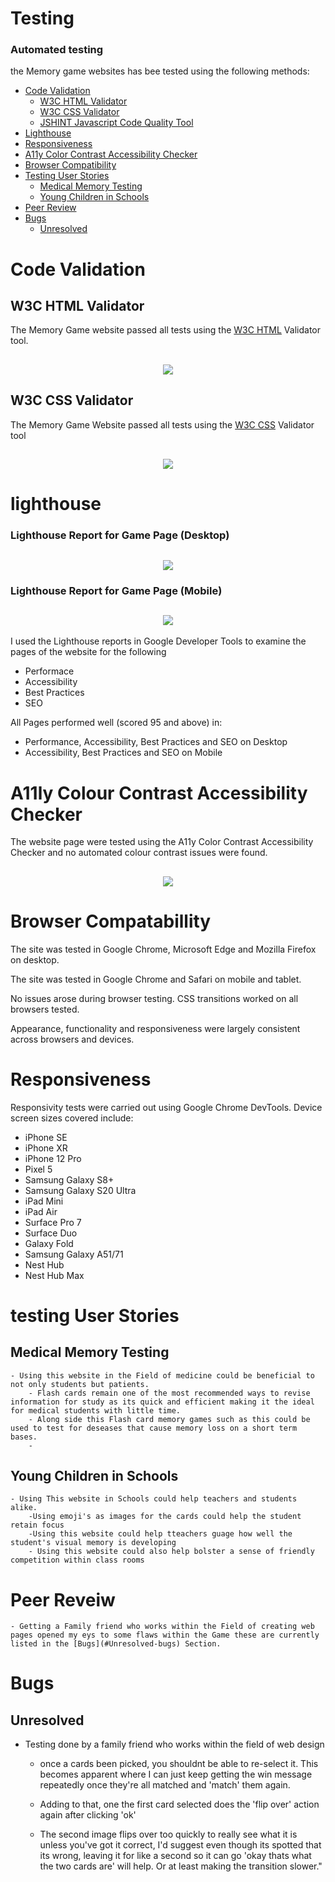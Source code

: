 # Testing

### Automated testing
    
the Memory game websites has bee tested using the following methods:
- [Code Validation](#code-validation)
    - [W3C HTML Validator](#w3c-html-validator) 
    - [W3C CSS Validator](#w3c-css-validator)
    - [JSHINT Javascript Code Quality Tool](#jshint-javascript-code-quality-tool)
- [Lighthouse](#lighthouse)
- [Responsiveness](#responsiveness)
- [A11y Color Contrast Accessibility Checker](#a11y-color-contrast-accessibility-checker)
- [Browser Compatibility](#browser-compatibility)
- [Testing User Stories](#testing-user-stories)
    - [Medical Memory Testing](#medical-memory-testing)
    - [Young Children in Schools](#young-children-in-schools)
- [Peer Review](#peer-review)
- [Bugs](#bugs)
    - [Unresolved](#unresolved)

# Code Validation

## W3C HTML Validator
The Memory Game website passed all tests using the [W3C HTML](https://validator.w3.org/nu/) Validator tool.

<h2 align="center"><image src="assets/ReadMe/Testing/w3chtmlval.png"></h2>

## W3C CSS Validator
The Memory Game Website passed all tests using the [W3C CSS](https://jigsaw.w3.org/css-validator/) Validator tool


<h2 align="center"><image src="assets/ReadMe/Testing/W3CCSSVAL.PNG"></h2>

# lighthouse

### Lighthouse Report for Game Page (Desktop)

<h2 align="center"><image src="assets/ReadMe/Testing/LighthouseTestDT.PNG"></h2>

### Lighthouse Report for Game Page (Mobile)

<h2 align="center"><image src="assets/ReadMe/Testing/LighthouseTestMB.PNG"></h2>

I used the Lighthouse reports in Google Developer Tools to examine the pages of the website for the following
- Performace
- Accessibility
- Best Practices 
- SEO

All Pages performed well (scored 95 and above) in:
- Performance, Accessibility, Best Practices and SEO on Desktop
- Accessibility, Best Practices and SEO on Mobile


# A11ly Colour Contrast Accessibility Checker 

The website page were tested using the A11y Color Contrast Accessibility Checker and no automated colour contrast issues were found.

<h2 align="center"><image src="assets/ReadMe/Testing/ColourContrastTest.PNG"></h2>

# Browser Compatabillity 

The site was tested in Google Chrome, Microsoft Edge and Mozilla Firefox on desktop.

The site was tested in Google Chrome and Safari on mobile and tablet.

No issues arose during browser testing. CSS transitions worked on all browsers tested. 

Appearance, functionality and responsiveness were largely consistent across browsers and devices.

# Responsiveness

Responsivity tests were carried out using Google Chrome DevTools. Device screen sizes covered include:
- iPhone SE
- iPhone XR
- iPhone 12 Pro
- Pixel 5
- Samsung Galaxy S8+
- Samsung Galaxy S20 Ultra
- iPad Mini
- iPad Air
- Surface Pro 7
- Surface Duo
- Galaxy Fold
- Samsung Galaxy A51/71
- Nest Hub
- Nest Hub Max

# testing User Stories 

## Medical Memory Testing
    - Using this website in the Field of medicine could be beneficial to not only students but patients.
        - Flash cards remain one of the most recommended ways to revise information for study as its quick and efficient making it the ideal for medical students with little time.
        - Along side this Flash card memory games such as this could be used to test for deseases that cause memory loss on a short term bases.
        - 

## Young Children in Schools
    - Using This website in Schools could help teachers and students alike.
        -Using emoji's as images for the cards could help the student retain focus 
        -Using this website could help tteachers guage how well the student's visual memory is developing
        - Using this website could also help bolster a sense of friendly competition within class rooms 

# Peer Reveiw
    
    - Getting a Family friend who works within the Field of creating web pages opened my eys to some flaws within the Game these are currently listed in the [Bugs](#Unresolved-bugs) Section.

# Bugs 

## Unresolved 

- Testing done by a family friend who works within the field of web design 
    - once a cards been picked, you shouldnt be able to re-select it. This becomes apparent where I can just keep getting the win message repeatedly once they're all matched and 'match' them again.
    - Adding to that, one the first card selected does the 'flip over' action again after clicking 'ok'
    
    - The second image flips over too quickly to really see what it is unless you've got it correct, I'd suggest even though its spotted that its wrong, leaving it for like a second so it can go 'okay thats what the two cards are' will help. Or at least making the transition slower."

